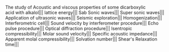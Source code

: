The study of Acoustic and viscous properties of some dicarboxylic acid with alkalol|||
lattice energy|||
Sab Sonic waves|||
Super sonic waves|||
Application of ultrasonic waves|||
Seismic exploration|||
Homogenization|||
Interferometric cell|||
Sound velocity by interferometer procedure|||
Echo pulse procedure|||
Optical diffraction procedure|||
Isentropic compressibility|||
Molar sound velocity|||
Specific acoustic impedance|||
Apparent molal compressibility|||
Solvation number|||
Shear's Relaxation time|||
